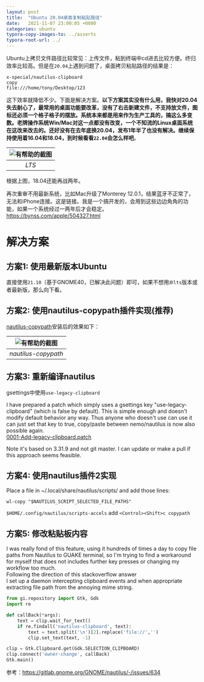 ```yaml
---
layout: post
title:  "Ubuntu 20.04桌面复制粘贴路径"
date:   2021-11-07 23:00:05 +0800
categories: ubuntu
typora-copy-images-to: ../asserts
typora-root-url: ../
---
```


Ubuntu上拷贝文件路径比较常见：上传文件，粘到终端中cd进去比较方便。终归效率比较高。但是在`20.04`上遇到问题了，桌面拷贝粘贴路径的结果是：
```
x-special/nautilus-clipboard
copy
file:///home/tony/Desktop/123
```
这下效率就降低不少。下面是解决方案。**以下方案其实没有什么用，我快对20.04失去耐心了，最常用的桌面功能要改革，没有了右击新建文件，不支持放文件，图标还必须一个格子格子的摆放。系统本来都是用来作为生产工具的，搞这么多变数。老牌操作系统Win/Mac对这一点都没有改变，一个不知流的Linux桌面系统在这改来改去的。还好没有在去年底换20.04，发布1年半了也没有解决。继续保持使用着16.04和18.04，到时候看看`22.04`会怎么样吧**。

| ![有帮助的截图](/assets/Selection_419.png) | 
|:--:| 
| *LTS* |

根据上图，18.04还能再战两年。


再次重审不用最新系统，比如Mac升级了Monterey 12.0.1，结果蓝牙不正常了，无法和iPhone连接。这是链接。我是一个搞开发的，会用到这些边边角角的功能，如果一个系统经过一两年后才会稳定。
https://bynss.com/apple/504327.html






# 解决方案

## 方案1: 使用最新版本Ubuntu   
直接使用`21.10`（基于GNOME40，已解决此问题）即可，如果不想用`非lts`版本或者最新版，那么向下看。

## 方案2: 使用nautilus-copypath插件实现(推荐)
[nautilus-copypath][1]安装后的效果如下：

| ![有帮助的截图](/assets/nautilus-copypath.png) | 
|:--:| 
| *nautilus-copypath* |

## 方案3: 重新编译nautilus   
gsettings中使用`use-legacy-clipboard`

I have prepared a patch which simply uses a gsettings key "use-legacy-clipboard" (which is false by default). This is simple enough and doesn't modify default behavior any way. Thus anyone who doesn't use can use it can just set that key to true, copy/paste between nemo/nautilus is now also possible again.  
[0001-Add-legacy-clipboard.patch][2]

Note it's based on 3.31.9 and not git master. I can update or make a pull if this approach seems feasible.

## 方案4: 使用nautilus插件2实现   
Place a file in ~/.local/share/nautilus/scripts/ and add those lines:
```shell
wl-copy "$NAUTILUS_SCRIPT_SELECTED_FILE_PATHS"
```
`$HOME/.config/nautilus/scripts-accels` add `<Control><Shift>c copypath`
## 方案5: 修改粘贴板内容   
I was really fond of this feature, using it hundreds of times a day to copy file paths from Nautilus to GUAKE terminal, so I'm trying to find a workaround for myself that does not includes further key presses or changing my workflow too much.  
Following the direction of this stackoverflow answer  
I set up a daemon intercepting clipboard events and when appropriate extracting file path from the annoying mime string.

```python
from gi.repository import Gtk, Gdk
import re

def callBack(*args):
    text = clip.wait_for_text()
    if re.findall('nautilus-clipboard', text):
        text = text.split('\n')[2].replace('file://','')
        clip.set_text(text, -1)

clip = Gtk.Clipboard.get(Gdk.SELECTION_CLIPBOARD)
clip.connect('owner-change', callBack)
Gtk.main()

```


参考：https://gitlab.gnome.org/GNOME/nautilus/-/issues/634

[1]: https://github.com/ronen25/nautilus-copypath
[2]: https://gitlab.gnome.org/GNOME/nautilus/uploads/b5a39917a3f2c7f97423838044e6e150/0001-Add-legacy-clipboard.patch

